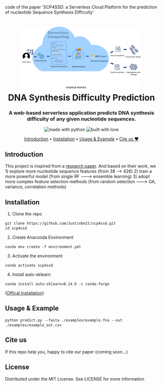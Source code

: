 code of the paper 'SCP4SSD: a Serverless Cloud Platform for the prediction of nucleotide Sequence Synthesis Difficulty'
<h1 align="center">
  <a href="#"><img src="./imgs/architecture.png" alt="Logo of Program" width="400"></a>
  <br>
    DNA Synthesis Difficulty Prediction
  <br>
</h1>
<h3 align="center">A web-based serverless application predicts DNA synthesis difficulty of any given nucleotide sequences.</h3>
<p align="center">
  <img src="https://forthebadge.com/images/badges/made-with-python.svg" alt="made with python">
  <img src="https://forthebadge.com/images/badges/built-with-love.svg" alt="built with love">
</p>
<p align="center">
  <a href="#introduction">Introduction</a> •
  <!-- <a href="#requirements">Requirements</a>  • -->
  <a href="#installation">Installation</a> •
  <a href="#usage & example">Usage & Example</a>               •
  <!-- <a href="#how-it-works">How it Works</a> • -->
  <a href="#cite us">Cite us ❤</a>
</p>

## Introduction
This project is inspired from a [research paper](https://pubs.acs.org/doi/abs/10.1021/acssynbio.9b00460). And based on their work, we 1) explore more nucleotide sequence features (from 38 --> 426) 2) train a more powerful model (from single RF ---> ensemble learning) 3) adopt more complex feature selection methods (from random selection ---> GA, variance, correlation methods)

## Installation

1. Clone the repo

```shell
git clone https://github.com/JustinDoIt/scp4ssd.git
cd scp4ssd
```

2. Create Anaconda Environment

```shell
conda env create -f environment.yml
```

3. Activate the environment

```shell
conda activate scp4ssd
```

4. Install auto-sklearn
```shell
conda install auto-sklearn=0.14.6 -c conda-forge
```

([Offical Installation](https://automl.github.io/auto-sklearn/master/installation.html))

## Usage & Example

```shell
python predict.py --fasta ./examples/example.fna --out ./examples/example_out.csv
```

## Cite us

If this repo help you, happy to cite our paper (coming soon...)

## License

Distributed under the MIT License. See LICENSE for more information
